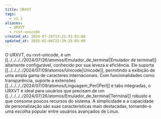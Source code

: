 ```yaml
---
title: URXVT
tags:
  - v1.1
aliases:
  - URXVT
  - rxvt-unicode
created_at: 2024-07-26T13:21:33-03:00
updated_at: 2025-02-08T22:39:25-03:00
---
```


O URXVT, ou rxvt-unicode, é um [[../../../../2024/07/26/atomos/Emulador_de_terminal|Emulador de terminal]] altamente configurável, conhecido por sua leveza e eficiência. Ele suporta [[../../../../2024/07/09/atomos/Unicode|Unicode]], permitindo a exibição de uma ampla gama de caracteres internacionais. Com funcionalidades como transparência, suporte a extensões [[../../../../2024/07/09/atomos/Linguagem_Perl|Perl]] e tabs integradas, o URXVT é ideal para usuários que precisam de um [[../../../../2024/07/26/atomos/Emulador_de_terminal|Terminal]] robusto e que consome poucos recursos do sistema. A simplicidade e a capacidade de personalização são suas características mais destacadas, tornando-o uma escolha popular entre usuários avançados de Linux.